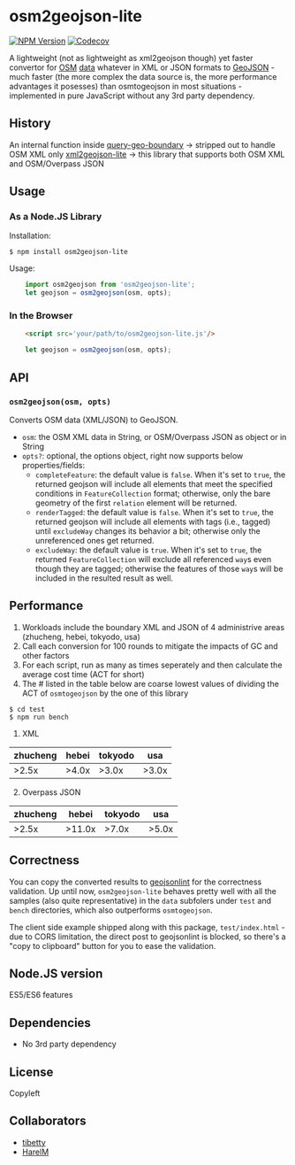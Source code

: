 osm2geojson-lite
============

[![NPM Version](https://img.shields.io/npm/v/osm2geojson-lite)](https://www.npmjs.com/package/osm2geojson-lite) [![Codecov](https://img.shields.io/codecov/c/github/tibetty/osm2geojson-lite/master.svg)](https://codecov.io/gh/tibetty/osm2geojson-lite/)


A lightweight (not as lightweight as xml2geojson though) yet faster convertor for [OSM](http://openstreetmap.org) [data](http://wiki.openstreetmap.org/wiki/OSM_XML) whatever in XML or JSON formats to [GeoJSON](http://www.geojson.org/) - much faster (the more complex the data source is, the more performance advantages it posesses) than osmtogeojson in most situations - implemented in pure JavaScript without any 3rd party dependency.

History
-----
An internal function inside [query-geo-boundary](https://www.npmjs.com/package/query-geo-boundary) &rightarrow; stripped out to handle OSM XML only [xml2geojson-lite](https://www.npmjs.com/package/xml2geojson-lite) &rightarrow; this library that supports both OSM XML and OSM/Overpass JSON

Usage
-----

### As a Node.JS Library

Installation:

    $ npm install osm2geojson-lite

Usage:

```js
    import osm2geojson from 'osm2geojson-lite';
    let geojson = osm2geojson(osm, opts);
```

### In the Browser
```html
    <script src='your/path/to/osm2geojson-lite.js'/>
```
```js
    let geojson = osm2geojson(osm, opts);
```

API
---

### `osm2geojson(osm, opts)`

Converts OSM data (XML/JSON) to GeoJSON.

* `osm`: the OSM XML data in String, or OSM/Overpass JSON as object or in String
* `opts?`: optional, the options object, right now supports below properties/fields:
    - `completeFeature`:  the default value is `false`. When it's set to `true`, the returned geojson will include all elements that meet the specified conditions in `FeatureCollection` format; otherwise, only the bare geometry of the first `relation` element will be returned.
    - `renderTagged`: the default value is `false`. When it's set to `true`, the returned geojson will include all elements with tags (i.e., tagged) until `excludeWay` changes its behavior a bit; otherwise only the unreferenced ones get returned.
    - `excludeWay`: the default value is `true`. When it's set to `true`, the returned `FeatureCollection` will exclude all referenced `way`s even though they are tagged; otherwise the features of those `way`s will be included in the resulted result as well.


Performance
---
1. Workloads include the boundary XML and JSON of 4 administrive areas (zhucheng, hebei, tokyodo, usa)
2. Call each conversion for 100 rounds to mitigate the impacts of GC and other factors
3. For each script, run as many as times seperately and then calculate the average cost time (ACT for short)
4. The # listed in the table below are coarse lowest values of dividing the ACT of `osmtogeojson` by the one of this library
```
$ cd test
$ npm run bench
```
1. XML
   
| zhucheng  | hebei    | tokyodo | usa  |
|-----------|----------|---------|------|
| >2.5x     | >4.0x    | >3.0x   | >3.0x|

2. Overpass JSON
   
| zhucheng  | hebei    | tokyodo | usa  |
|-----------|----------|---------|------|
| >2.5x     | >11.0x   | >7.0x   | >5.0x|


Correctness
---
You can copy the converted results to [geojsonlint](http://geojsonlint.com) for the correctness validation.  Up until now, `osm2geojson-lite` behaves pretty well with all the samples (also quite representative) in the `data` subfolers under `test` and `bench` directories, which also outperforms `osmtogeojson`. 

The client side example shipped along with this package, `test/index.html` - due to CORS limitation, the direct post to geojsonlint is blocked, so there's a "copy to clipboard" button for you to ease the validation.

Node.JS version
---
  ES5/ES6 features
  
Dependencies
---
  - No 3rd party dependency

License
---
Copyleft

Collaborators
---
* [tibetty](https://github.com/tibetty/)
* [HarelM](https://github.com/HarelM)


